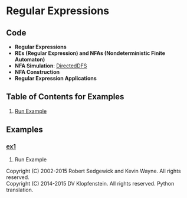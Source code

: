 # Regular Expressions

## Code
  * **Regular Expressions**
  * **REs (Regular Expression) and NFAs (Nondeterministic Finite Automaton)**
  * **NFA Simulation**: [DirectedDFS](../py/AlgsSedgewickWayne/DepthFirstPaths.py)
  * **NFA Construction**
  * **Regular Expression Applications**

## Table of Contents for Examples
  1. [Run Example](#ex1)

## Examples 
### [ex1](#table-of-contents-for-examples)
1. Run Example

Copyright (C) 2002-2015 Robert Sedgewick and Kevin Wayne.  All rights reserved.    
Copyright (C) 2014-2015 DV Klopfenstein. All rights reserved. Python translation.
